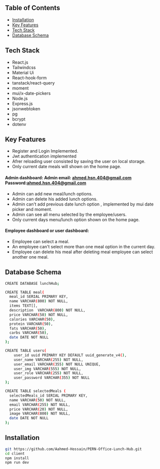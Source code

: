 ## Table of Contents

- [Installation](#installation)
- [Key Features](#key-features)
- [Tech Stack](#tech-stack)
- [Database Schema](#database-schema)

## Tech Stack
- React.js
- Tailwindcss
- Material Ui
- React-hook-form
- tanstack/react-query
- moment
- mui/x-date-pickers
- Node.js
- Express.js
- jsonwebtoken
- pg
- bcrypt
- dotenv


## Key Features
- Register and Login Implemented.
- Jwt authentication implemented
- Afrer reloading user consisted by saving the user on local storage.
- Only current date meals will shown on the home page.
#### Admin dashboard: Admin email: ahmed.hsn.404@gmail.com Password:ahmed.hsn.404@gmail.com
- Admin can add new meal/lunch options.
- Admin can delete his added lunch options.
- Admin can't add previous date lunch option , implemented by mui date picker and  moment.
- Admin can see all menu selected by the employee/users.
- Only current days menu/lunch option shown on the home page.
#### Employee dashboard or user dashboard:
- Employee can select a meal.
- An employee can't select more than one meal option in the current day.
- Employee can delete his meal after deleting meal employee can select another one meal.

## Database Schema

```bash
CREATE DATABASE lunchHub;

CREATE TABLE meal(
  meal_id SERIAL PRIMARY KEY,
  name VARCHAR(800) NOT NULL,
  items TEXT[],
  description  VARCHAR(800) NOT NULL,
  price VARCHAR(50) NOT NULL,
  calories VARCHAR(50),
  protein VARCHAR(50),
  fats VARCHAR(50),
  carbs VARCHAR(50),
  date DATE NOT NULL
);

CREATE TABLE users(
    user_id uuid PRIMARY KEY DEFAULT uuid_generate_v4(),
    user_name VARCHAR(255) NOT NULL,
    user_email VARCHAR(355) NOT NULL UNIQUE,
    user_img VARCHAR(555) NOT NULL,
    user_role VARCHAR(255) NOT NULL,
    user_password VARCHAR(355) NOT NULL 
);

CREATE TABLE selectedMeals (
  selectedMeals_id SERIAL PRIMARY KEY,
  name VARCHAR(50) NOT NULL,
  email VARCHAR(255) NOT NULL,
  price VARCHAR(20) NOT NULL,
  image VARCHAR(800) NOT NULL,
  date DATE NOT NULL
);
```

## Installation

```bash
git https://github.com/Aahmed-Hossain/PERN-Office-Lunch-Hub.git
cd client
npm install
npm run dev
```








